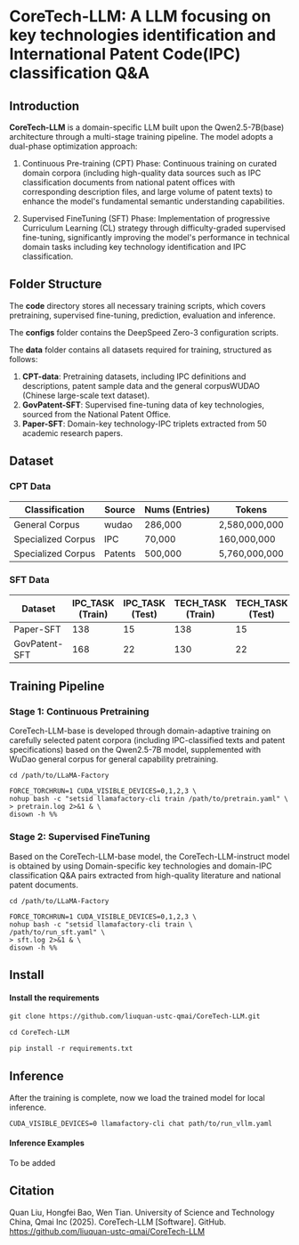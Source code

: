 
# CoreTech-LLM: A LLM focusing on key technologies identification and International Patent Code(IPC) classification Q&A

## Introduction
 <!-- CoreTech-LLM是基于Qwen2-7B架构，通过多阶段训练流程构建的领域专用大模型。
本模型采用两阶段优化方案：
​阶段1:​增量预训练阶段​​：在精选的领域语料（涵盖国家专利局IPC及其对应描述文件、海量专利文本等高质量数据源）上持续训练，增强模型的基础语义理解能力；
​​阶段2:​课程学习微调阶段​​：采用渐进式课程学习（Curriculum Learning）策略，通过难度分级的监督微调，显著提升模型在技术领域的关键技术识别和IPC分类任务中的表现。 -->
**CoreTech-LLM**​ is a domain-specific LLM built upon the Qwen2.5-7B(base) architecture through a multi-stage training pipeline. The model adopts a dual-phase optimization approach:

1. Continuous Pre-training (CPT) Phase​​: Continuous training on curated domain corpora (including high-quality data sources such as IPC classification documents from national patent offices with corresponding description files, and large volume of patent texts) to enhance the model's fundamental semantic understanding capabilities.

2. Supervised FineTuning (SFT) Phase​​: Implementation of progressive Curriculum Learning (CL) strategy through difficulty-graded supervised fine-tuning, significantly improving the model's performance in technical domain tasks including key technology identification and IPC classification.


## Folder Structure
<!-- code文件夹下存放了训练所需要的所有脚本文件，包括预训练脚本、监督微调脚本、预测脚本、评估脚本以及推理脚本 -->
The **code** directory stores all necessary training scripts, which covers pretraining, supervised fine-tuning, prediction, evaluation and inference.
<!-- configs文件夹下存放了使用DeepSpeed ZERO 3配置脚本 -->
The **configs** folder contains the DeepSpeed Zero-3 configuration scripts.
<!-- data文件夹下存放了训练所需要的所有数据，其中CPT-data为预训练数据（IPC含义及其描述、专利示例数据以及通用预料WUDAO数据集）；GovPatent-SFT为从国家专利局获取到的关键技术数据；Paper-SFT为从50篇论文中提取的领域-关键技术-IPC三元组。-->
The **data** folder contains all datasets required for training, structured as follows:

1. **​CPT-data**​​: Pretraining datasets, including IPC definitions and descriptions, patent sample data
and the general corpus ​​WUDAO​ (Chinese large-scale text dataset).
2. ​**GovPatent-SFT**​​: Supervised fine-tuning data of ​​key technologies​​, sourced from the National Patent Office.
3. **Paper-SFT​**​: Domain-key technology-IPC triplets extracted from ​​50 academic research papers​.


## Dataset
### CPT Data
| Classification     | Source           | Nums (Entries) | Tokens        |
|--------------------|------------------|----------------|---------------|
| General Corpus     | wudao            | 286,000        | 2,580,000,000 |
| Specialized Corpus | IPC              | 70,000         | 160,000,000   |
| Specialized Corpus | Patents          | 500,000        | 5,760,000,000 |




### SFT Data
| Dataset       | IPC_TASK (Train) | IPC_TASK (Test) | TECH_TASK (Train) | TECH_TASK (Test) |
|---------------|------------------|-----------------|-------------------|------------------|
| Paper-SFT     | 138              | 15              | 138               | 15               |
| GovPatent-SFT | 168              | 22              | 130               | 22               |

## Training Pipeline

### Stage 1: Continuous Pretraining
<!-- 基于qwen2.5-7b模型，在精选专利语料（含IPC分类文本、专利说明书等）上进行领域适应训练并使用WuDao通用语料进行通用能力预训练得到CoreTech-LLM-base模型。 -->
CoreTech-LLM-base is developed through domain-adaptive training on carefully selected patent corpora (including IPC-classified texts and patent specifications) based on the Qwen2.5-7B model, supplemented with WuDao general corpus for general capability pretraining.


```shell
cd /path/to/LLaMA-Factory

FORCE_TORCHRUN=1 CUDA_VISIBLE_DEVICES=0,1,2,3 \
nohup bash -c "setsid llamafactory-cli train /path/to/pretrain.yaml" \
> pretrain.log 2>&1 & \
disown -h %%
```


### Stage 2: Supervised FineTuning
<!-- 从高质量文献中以及国家专利文件中提取的领域-关键技术、领域-IPC分类问答对 -->
Based on the CoreTech-LLM-base model, the CoreTech-LLM-instruct model is obtained by using Domain-specific key technologies and domain-IPC classification Q&A pairs extracted from high-quality literature and national patent documents.

```shell
cd /path/to/LLaMA-Factory

FORCE_TORCHRUN=1 CUDA_VISIBLE_DEVICES=0,1,2,3 \
nohup bash -c "setsid llamafactory-cli train \
/path/to/run_sft.yaml" \
> sft.log 2>&1 & \
disown -h %%
```



## Install
#### Install the requirements

```markdown
git clone https://github.com/liuquan-ustc-qmai/CoreTech-LLM.git

cd CoreTech-LLM

pip install -r requirements.txt
```



## Inference
After the training is complete, now we load the trained model for local inference.

```shell
CUDA_VISIBLE_DEVICES=0 llamafactory-cli chat path/to/run_vllm.yaml

```

#### Inference Examples
To be added


## Citation
Quan Liu, Hongfei Bao, Wen Tian. University of Science and Technology China, Qmai Inc (2025). CoreTech-LLM [Software]. GitHub. https://github.com/liuquan-ustc-qmai/CoreTech-LLM


